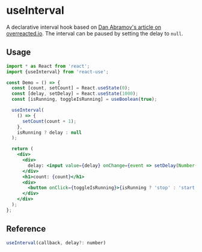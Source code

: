 # useInterval

A declarative interval hook based on [Dan Abramov's article on overreacted.io](https://overreacted.io/making-setinterval-declarative-with-react-hooks). The interval can be paused by setting the delay to `null`.

## Usage

```jsx
import * as React from 'react';
import {useInterval} from 'react-use';

const Demo = () => {
  const [count, setCount] = React.useState(0);
  const [delay, setDelay] = React.useState(1000);
  const [isRunning, toggleIsRunning] = useBoolean(true);

  useInterval(
    () => {
      setCount(count + 1);
    },
    isRunning ? delay : null
  );

  return (
    <div>
      <div>
        delay: <input value={delay} onChange={event => setDelay(Number(event.target.value))} />
      </div>
      <h1>count: {count}</h1>
      <div>
        <button onClick={toggleIsRunning}>{isRunning ? 'stop' : 'start'}</button>
      </div>
    </div>
  );
};
```

## Reference

```js
useInterval(callback, delay?: number)
```
